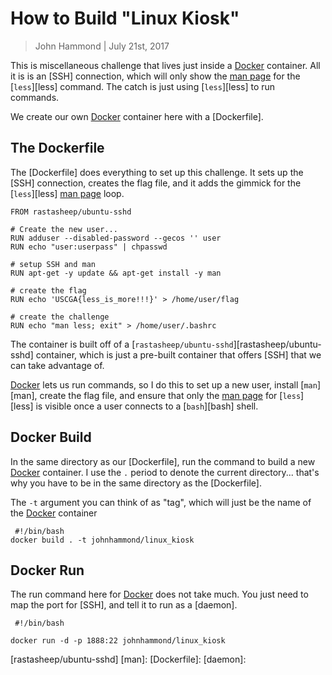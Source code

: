 How to Build "Linux Kiosk"
=============

> John Hammond | July 21st, 2017

This is miscellaneous challenge that lives just inside a [Docker] container. All it is is an [SSH] connection, which will only show the [man page] for the [`less`][less] command. The catch is just using [`less`][less] to run commands.

We create our own [Docker] container here with a [Dockerfile].

The Dockerfile
------------

The [Dockerfile] does everything to set up this challenge. It sets up the [SSH] connection, creates the flag file, and it adds the gimmick for the [`less`][less] [man page] loop.

```
FROM rastasheep/ubuntu-sshd

# Create the new user...
RUN adduser --disabled-password --gecos '' user
RUN echo "user:userpass" | chpasswd

# setup SSH and man
RUN apt-get -y update && apt-get install -y man

# create the flag
RUN echo 'USCGA{less_is_more!!!}' > /home/user/flag

# create the challenge
RUN echo "man less; exit" > /home/user/.bashrc
```

The container is built off of a [`rastasheep/ubuntu-sshd`][rastasheep/ubuntu-sshd] container, which is just a pre-built container that offers [SSH] that we can take advantage of.

[Docker] lets us run commands, so I do this to set up a new user, install [`man`][man], create the flag file, and ensure that only the [man page] for [`less`][less] is visible once a user connects to a [`bash`][bash] shell.

Docker Build
----------

In the same directory as our [Dockerfile], run the command to build a new [Docker] container. I use the `.` period to denote the current directory... that's why you have to be in the same directory as the [Dockerfile].

The `-t` argument you can think of as "tag", which will just be the name of the [Docker] container

```
 #!/bin/bash
docker build . -t johnhammond/linux_kiosk
```

Docker Run
----------

The run command here for [Docker] does not take much. You just need to map the port for [SSH], and tell it to run as a [daemon].

```
 #!/bin/bash

docker run -d -p 1888:22 johnhammond/linux_kiosk
```



[Docker]:
[SSH]: 
[man page]: 
[less]: 
[rastasheep/ubuntu-sshd]
[man]: 
[Dockerfile]: 
[daemon]: 